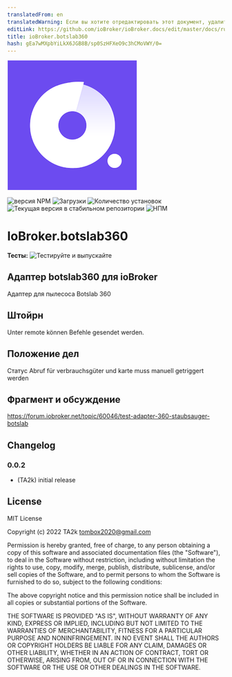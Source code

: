 ```yaml
---
translatedFrom: en
translatedWarning: Если вы хотите отредактировать этот документ, удалите поле «translationFrom», в противном случае этот документ будет снова автоматически переведен
editLink: https://github.com/ioBroker/ioBroker.docs/edit/master/docs/ru/adapterref/iobroker.botslab360/README.md
title: ioBroker.botslab360
hash: gEa7wMXpbYiLkX6JGB8B/sp0SzHFXeO9c3hCMoVWY/0=
---
```

![Логотип](../../../en/adapterref/iobroker.botslab360/admin/botslab360.png)

![версия NPM](https://img.shields.io/npm/v/iobroker.botslab360.svg)
![Загрузки](https://img.shields.io/npm/dm/iobroker.botslab360.svg)
![Количество установок](https://iobroker.live/badges/botslab360-installed.svg)
![Текущая версия в стабильном репозитории](https://iobroker.live/badges/botslab360-stable.svg)
![НПМ](https://nodei.co/npm/iobroker.botslab360.png?downloads=true)

# IoBroker.botslab360
**Тесты:** ![Тестируйте и выпускайте](https://github.com/TA2k/ioBroker.botslab360/workflows/Test%20and%20Release/badge.svg)

## Адаптер botslab360 для ioBroker
Адаптер для пылесоса Botslab 360

## Штойрн
Unter remote können Befehle gesendet werden.

## Положение дел
Статус Abruf für verbrauchsgüter und karte muss manuell getriggert werden

## Фрагмент и обсуждение
<https://forum.iobroker.net/topic/60046/test-adapter-360-staubsauger-botslab>

## Changelog

### 0.0.2

- (TA2k) initial release

## License

MIT License

Copyright (c) 2022 TA2k <tombox2020@gmail.com>

Permission is hereby granted, free of charge, to any person obtaining a copy
of this software and associated documentation files (the "Software"), to deal
in the Software without restriction, including without limitation the rights
to use, copy, modify, merge, publish, distribute, sublicense, and/or sell
copies of the Software, and to permit persons to whom the Software is
furnished to do so, subject to the following conditions:

The above copyright notice and this permission notice shall be included in all
copies or substantial portions of the Software.

THE SOFTWARE IS PROVIDED "AS IS", WITHOUT WARRANTY OF ANY KIND, EXPRESS OR
IMPLIED, INCLUDING BUT NOT LIMITED TO THE WARRANTIES OF MERCHANTABILITY,
FITNESS FOR A PARTICULAR PURPOSE AND NONINFRINGEMENT. IN NO EVENT SHALL THE
AUTHORS OR COPYRIGHT HOLDERS BE LIABLE FOR ANY CLAIM, DAMAGES OR OTHER
LIABILITY, WHETHER IN AN ACTION OF CONTRACT, TORT OR OTHERWISE, ARISING FROM,
OUT OF OR IN CONNECTION WITH THE SOFTWARE OR THE USE OR OTHER DEALINGS IN THE
SOFTWARE.